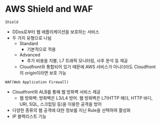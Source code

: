 # AWS Shield and WAF

`Shield`
- DDos로부터 웹 애플리케이션을 보호하는 서비스
- 두 가지 유형으로 나뉨
  - Standard
    - 기본적으로 적용
  - Advanced
    - 추가 비용을 지불, L7 트래픽 모니터링, 사후 분석 등 제공
  - Cloudfront와 통합되어 있기 때문에 AWS 서비스가 아니더라도 Cloudfront의 origin이라면 보호 가능

`WAF(Web Application Firewall)`
- Cloudfront와 ALB를 통해 웹 방화벽 서비스 제공
  - 웹 방화벽: 방화벽은 L3/L4 방어. 웹 방화벽은 L7(HTTP 헤더, HTTP 바디, URI, SQL, 스크립팅 등)을 이용한 공격을 방어
- 다양한 종류의 웹 공격에 대한 정보를 지닌 Rule을 선택하여 활성화
- IP 블랙리스트 기능